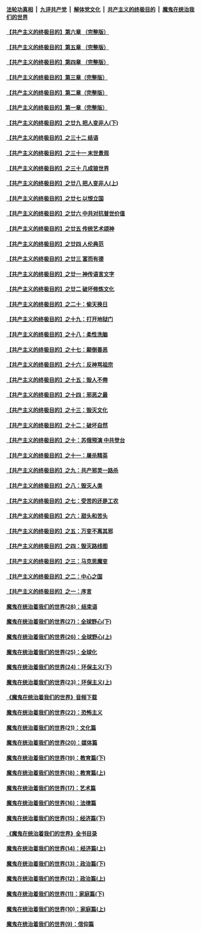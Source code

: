 ####  [法轮功真相](../../../../basic/blob/master/README.md?t=08170926) &nbsp;|&nbsp; [九评共产党](../../../../9ping.md/blob/master/README.md?t=08170926) &nbsp;|&nbsp; [解体党文化](../../../../jtdwh.md/blob/master/README.md?t=08170926)  &nbsp;|&nbsp; [共产主义的终极目的](../../../../gczydzjmd.md/blob/master/README.md?t=08170926) &nbsp;|&nbsp; [魔鬼在统治我们的世界](../../../../mgztzwmdsj.md/blob/master/README.md?t=08170926) 

#### [【共产主义的终极目的】第六章 （完整版）](../pages/nsc422/n11428913.md?t=08170926) 

#### [【共产主义的终极目的】第五章 （完整版）](../pages/nsc422/n11428912.md?t=08170926) 

#### [【共产主义的终极目的】第四章 （完整版）](../pages/nsc422/n11428907.md?t=08170926) 

#### [【共产主义的终极目的】第三章（完整版）](../pages/nsc422/n11428848.md?t=08170926) 

#### [【共产主义的终极目的】第二章（完整版）](../pages/nsc422/n11428831.md?t=08170926) 

#### [【共产主义的终极目的】第一章（完整版）](../pages/nsc422/n11417651.md?t=08170926) 

#### [【共产主义的终极目的】之廿九 把人变非人(下)](../pages/nsc422/n11344140.md?t=08170926) 

#### [【共产主义的终极目的】之三十二 结语](../pages/nsc422/n11360535.md?t=08170926) 

#### [【共产主义的终极目的】之三十一 末世景观](../pages/nsc422/n11351129.md?t=08170926) 

#### [【共产主义的终极目的】之三十 几成狼世界](../pages/nsc422/n11348280.md?t=08170926) 

#### [【共产主义的终极目的】之廿八 把人变非人(上)](../pages/nsc422/n11340492.md?t=08170926) 

#### [【共产主义的终极目的】之廿七 以恨立国](../pages/nsc422/n11336944.md?t=08170926) 

#### [【共产主义的终极目的】之廿六 中共对抗普世价值](../pages/nsc422/n11324785.md?t=08170926) 

#### [【共产主义的终极目的】之廿五 传统艺术颂神](../pages/nsc422/n11296396.md?t=08170926) 

#### [【共产主义的终极目的】之廿四 人伦典范](../pages/nsc422/n11296397.md?t=08170926) 

#### [【共产主义的终极目的】之廿三 富而有德](../pages/nsc422/n11283598.md?t=08170926) 

#### [【共产主义的终极目的】之廿一 神传语言文字](../pages/nsc422/n11263265.md?t=08170926) 

#### [【共产主义的终极目的】之廿二 破坏修炼文化](../pages/nsc422/n11245728.md?t=08170926) 

#### [【共产主义的终极目的】之二十：偷天换日](../pages/nsc422/n11238846.md?t=08170926) 

#### [【共产主义的终极目的】之十九：打开地狱门](../pages/nsc422/n11206376.md?t=08170926) 

#### [【共产主义的终极目的】之十八：柔性洗脑](../pages/nsc422/n11199994.md?t=08170926) 

#### [【共产主义的终极目的】之十七：颠倒善恶](../pages/nsc422/n11179782.md?t=08170926) 

#### [【共产主义的终极目的】之十六：反神骂祖宗](../pages/nsc422/n11166798.md?t=08170926) 

#### [【共产主义的终极目的】之十五：毁人不倦](../pages/nsc422/n11166792.md?t=08170926) 

#### [【共产主义的终极目的】之十四：邪恶之最](../pages/nsc422/n11150249.md?t=08170926) 

#### [【共产主义的终极目的】之十三：毁灭文化](../pages/nsc422/n11135227.md?t=08170926) 

#### [【共产主义的终极目的】之十二：破坏自然](../pages/nsc422/n11135214.md?t=08170926) 

#### [【共产主义的终极目的】之十：苏俄预演 中共登台](../pages/nsc422/n11118424.md?t=08170926) 

#### [【共产主义的终极目的】之十一：屠杀精英](../pages/nsc422/n11118442.md?t=08170926) 

#### [【共产主义的终极目的】之九：共产邪灵一路杀](../pages/nsc422/n11114139.md?t=08170926) 

#### [【共产主义的终极目的】之八：毁灭人类](../pages/nsc422/n11108503.md?t=08170926) 

#### [【共产主义的终极目的】之七：受苦的还是工农](../pages/nsc422/n11101809.md?t=08170926) 

#### [【共产主义的终极目的】之六：甜头和苦头](../pages/nsc422/n11096971.md?t=08170926) 

#### [【共产主义的终极目的】之五：万变不离其邪](../pages/nsc422/n11091285.md?t=08170926) 

#### [【共产主义的终极目的】之四：毁灭路线图](../pages/nsc422/n11086284.md?t=08170926) 

#### [【共产主义的终极目的】之三：马克思魔变](../pages/nsc422/n11061941.md?t=08170926) 

#### [【共产主义的终极目的】之二：中心之国](../pages/nsc422/n11047728.md?t=08170926) 

#### [【共产主义的终极目的】之一：序言](../pages/nsc422/n11086077.md?t=08170926) 

#### [魔鬼在统治着我们的世界(28)：结束语](../pages/nsc422/n10936246.md?t=08170926) 

#### [魔鬼在统治着我们的世界(27)：全球野心(下)](../pages/nsc422/n10928319.md?t=08170926) 

#### [魔鬼在统治着我们的世界(26)：全球野心(上)](../pages/nsc422/n10900318.md?t=08170926) 

#### [魔鬼在统治着我们的世界(25)：全球化](../pages/nsc422/n10788205.md?t=08170926) 

#### [魔鬼在统治着我们的世界(24)：环保主义(下)](../pages/nsc422/n10695307.md?t=08170926) 

#### [魔鬼在统治着我们的世界(23)：环保主义(上)](../pages/nsc422/n10688613.md?t=08170926) 

#### [《魔鬼在统治着我们的世界》音频下载](../pages/nsc422/n10635553.md?t=08170926) 

#### [魔鬼在统治着我们的世界(22)：恐怖主义](../pages/nsc422/n10614727.md?t=08170926) 

#### [魔鬼在统治着我们的世界(21)：文化篇](../pages/nsc422/n10597706.md?t=08170926) 

#### [魔鬼在统治着我们的世界(20)：媒体篇](../pages/nsc422/n10586579.md?t=08170926) 

#### [魔鬼在统治着我们的世界(19)：教育篇(下)](../pages/nsc422/n10564808.md?t=08170926) 

#### [魔鬼在统治着我们的世界(18)：教育篇(上)](../pages/nsc422/n10526970.md?t=08170926) 

#### [魔鬼在统治着我们的世界(17)：艺术篇](../pages/nsc422/n10499093.md?t=08170926) 

#### [魔鬼在统治着我们的世界(16)：法律篇](../pages/nsc422/n10485969.md?t=08170926) 

#### [魔鬼在统治着我们的世界(15)：经济篇(下)](../pages/nsc422/n10469975.md?t=08170926) 

#### [《魔鬼在统治着我们的世界》全书目录](../pages/nsc422/n10464261.md?t=08170926) 

#### [魔鬼在统治着我们的世界(14)：经济篇(上)](../pages/nsc422/n10457370.md?t=08170926) 

#### [魔鬼在统治着我们的世界(13)：政治篇(下)](../pages/nsc422/n10448270.md?t=08170926) 

#### [魔鬼在统治着我们的世界(12)：政治篇(上)](../pages/nsc422/n10444576.md?t=08170926) 

#### [魔鬼在统治着我们的世界(11)：家庭篇(下)](../pages/nsc422/n10440961.md?t=08170926) 

#### [魔鬼在统治着我们的世界(10)：家庭篇(上)](../pages/nsc422/n10435448.md?t=08170926) 

#### [魔鬼在统治着我们的世界(9)：信仰篇](../pages/nsc422/n10432159.md?t=08170926) 

